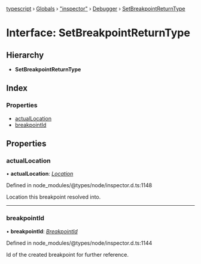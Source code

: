[typescript](../README.md) › [Globals](../globals.md) › ["inspector"](../modules/_inspector_.md) › [Debugger](../modules/_inspector_.debugger.md) › [SetBreakpointReturnType](_inspector_.debugger.setbreakpointreturntype.md)

# Interface: SetBreakpointReturnType

## Hierarchy

* **SetBreakpointReturnType**

## Index

### Properties

* [actualLocation](_inspector_.debugger.setbreakpointreturntype.md#actuallocation)
* [breakpointId](_inspector_.debugger.setbreakpointreturntype.md#breakpointid)

## Properties

###  actualLocation

• **actualLocation**: *[Location](_inspector_.debugger.location.md)*

Defined in node_modules/@types/node/inspector.d.ts:1148

Location this breakpoint resolved into.

___

###  breakpointId

• **breakpointId**: *[BreakpointId](../modules/_inspector_.debugger.md#breakpointid)*

Defined in node_modules/@types/node/inspector.d.ts:1144

Id of the created breakpoint for further reference.
